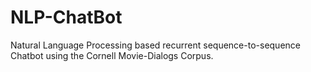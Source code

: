 # NLP-ChatBot
Natural Language Processing based recurrent sequence-to-sequence Chatbot using the Cornell Movie-Dialogs Corpus.
